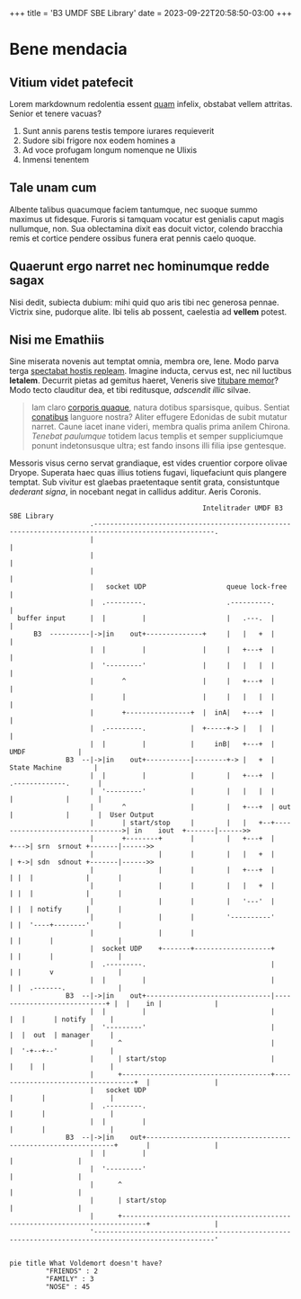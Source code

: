 +++
title = 'B3 UMDF SBE Library'
date = 2023-09-22T20:58:50-03:00
+++

# Bene mendacia

## Vitium videt patefecit

Lorem markdownum redolentia essent [quam](http://infulvis.io/) infelix, obstabat
vellem attritas. Senior et tenere vacuas?

1. Sunt annis parens testis tempore iurares requieverit
2. Sudore sibi frigore nox eodem homines a
3. Ad voce profugam longum nomenque ne Ulixis
4. Inmensi tenentem

## Tale unam cum

Albente talibus quacumque faciem tantumque, nec suoque summo maximus ut
fidesque. Furoris si tamquam vocatur est genialis caput magis nullumque, non.
Sua oblectamina dixit eas docuit victor, colendo bracchia remis et cortice
pendere ossibus funera erat pennis caelo quoque.

## Quaerunt ergo narret nec hominumque redde sagax

Nisi dedit, subiecta dubium: mihi quid quo aris tibi nec generosa pennae.
Victrix sine, pudorque alite. Ibi telis ab possent, caelestia ad **vellem**
potest.

## Nisi me Emathiis

Sine miserata novenis aut temptat omnia, membra ore, lene. Modo parva terga
[spectabat hostis repleam](http://dilexit.io/incessit). Imagine inducta, cervus
est, nec nil luctibus **letalem**. Decurrit pietas ad gemitus haeret, Veneris
sive [titubare memor](http://www.sine-igne.net/si.php)? Modo tecto clauditur
dea, et tibi reditusque, *adscendit illic* silvae.

> Iam claro [corporis quaque](http://ceycis.io/simulacraque-nube), natura
> dotibus sparsisque, quibus. Sentiat
> [conatibus](http://www.cinctaque.org/novaeque.php) languore nostra? Aliter
> effugere Edonidas de subit mutatur narret. Caune iacet inane videri, membra
> qualis prima anilem Chirona. *Tenebat paulumque* totidem lacus templis et
> semper suppliciumque ponunt indetonsusque ultra; est fando insons illi filia
> ipse gentesque.

Messoris visus cerno servat grandiaque, est vides cruentior corpore olivae
Dryope. Superata haec quas illius totiens fugavi, liquefaciunt quis plangere
temptat. Sub vivitur est glaebas praetentaque sentit grata, consistuntque
*dederant signa*, in nocebant negat in callidus additur. Aeris Coronis. 

```goat
                                                Intelitrader UMDF B3 SBE Library
                    .----------------------------------------------------------------------------------------------------. 
                    |                                                                                                    |
                    |                                                                                                    |
                    |                                                                                                    |
                    |   socket UDP                    queue lock-free                                                    |
                    |  .---------.                    .----------.                                                       |
  buffer input      |  |         |                    |   .---.  |                                                       |
      B3  ----------|->|in    out+--------------+     |   |   +  |                                                       |
                    |  |         |              |     |   +---+  |                                                       |
                    |  '---------'              |     |   |   |  |                                                       |
                    |       ^                   |     |   +---+  |                                                       |
                    |       |                   |     |   |   |  |                                                       |
                    |       +----------------+  |  inA|   +---+  |                                                       |
                    |  .---------.           |  +-----+-> |   |  |                                                       |
                    |  |         |           |     inB|   +---+  |                                      UMDF             |
              B3  --|->|in    out+-----------|--------+-> |   +  |                                  State Machine        |
                    |  |         |           |        |   +---+  |                                 .-------------.       |
                    |  '---------'           |        |   |   |  |                                 |             |       |
                    |       ^                |        |   +---+  | out                             |             |       |  User Output
                    |       | start/stop     |        |   |   +--+-------------------------------->| in    iout  +-------|------>>
                    |       +--------+       |        |   +---+  |                            +--->| srn  srnout +-------|------>>
                    |                |       |        |   |   +  |                            | +->| sdn  sdnout +-------|------>>                  
                    |                |       |        |   +---+  |                            | |  |             |       |
                    |                |       |        |   |   +  |                            | |  |             |       |
                    |                |       |        |   '---'  |                            | |  | notify      |       |
                    |                |       |        '----------'                            | |  '----+--------'       |
                    |                |       |                                                | |       |                |
                    |  socket UDP    +-------+-------------------+                            | |       |                |
                    |  .---------.                               |                            | |       v                |
                    |  |         |                               |                            | |  .-------.             |
              B3  --|->|in    out+-------------------------------|----------------------------+ |  |    in |             |
                    |  |         |                               |                              |  |       | notify      |
                    |  '---------'                               |                              |  |  out  | manager     |
                    |      ^                                     |                              |  '-+--+--'             |
                    |      | start/stop                          |                              |    |  |                |
                    |      +-------------------------------------+-----------------------------------+  |                |
                    |   socket UDP                                                              |       |                |
                    |  .---------.                                                              |       |                |
                    |  |         |                                                              |       |                |
              B3  --|->|in    out+--------------------------------------------------------------+       |                |
                    |  |         |                                                                      |                |
                    |  '---------'                                                                      |                |
                    |      ^                                                                            |                |
                    |      | start/stop                                                                 |                |
                    |      +----------------------------------------------------------------------------+                |
                    '----------------------------------------------------------------------------------------------------'
```
```mermaid

pie title What Voldemort doesn't have?
         "FRIENDS" : 2
         "FAMILY" : 3
         "NOSE" : 45
```